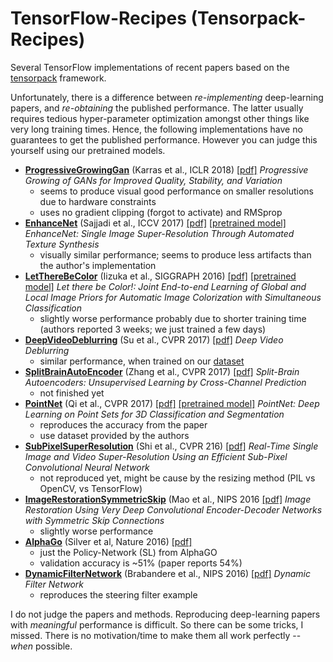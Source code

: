 # TensorFlow-Recipes (Tensorpack-Recipes)

Several TensorFlow implementations of recent papers based on the [tensorpack](https://github.com/ppwwyyxx/tensorpack) framework.

Unfortunately, there is a difference between *re-implementing* deep-learning papers, and *re-obtaining* the published performance. The latter usually requires tedious hyper-parameter optimization amongst other things like very long training times. Hence, the following implementations have no guarantees to get the published performance. However you can judge this yourself using our pretrained models.

- **[ProgressiveGrowingGan](./ProgressiveGrowingGan)** (Karras et al., ICLR 2018) [[pdf]](https://arxiv.org/abs/1710.10196)
*Progressive Growing of GANs for Improved Quality, Stability, and Variation*
    + seems to produce visual good performance on smaller resolutions due to hardware constraints
    + uses no gradient clipping (forgot to activate) and RMSprop
- **[EnhanceNet](./EnhanceNet)** (Sajjadi et al., ICCV 2017) [[pdf]](https://arxiv.org/abs/1612.07919) [[pretrained model]](http://files.patwie.com/recipes/models/enet-pat.npy)
*EnhanceNet: Single Image Super-Resolution Through Automated Texture Synthesis*
    + visually similar performance; seems to produce less artifacts than the author's implementation
- **[LetThereBeColor](./LetThereBeColor)** (Iizuka et al., SIGGRAPH 2016) [[pdf]](http://hi.cs.waseda.ac.jp/~iizuka/projects/colorization/en/) [[pretrained model]](http://files.patwie.com/recipes/models/let-there-be-color.npy)
*Let there be Color!: Joint End-to-end Learning of Global and Local Image Priors for Automatic Image Colorization with Simultaneous Classification*
    + slightly worse performance probably due to shorter training time (authors reported 3 weeks; we just trained a few days)
- **[DeepVideoDeblurring](./DeepVideoDeblurring)** (Su et al., CVPR 2017) [[pdf]](https://arxiv.org/abs/1611.08387)
*Deep Video Deblurring*
    + similar performance, when trained on our [dataset](https://github.com/cgtuebingen/learning-blind-motion-deblurring)
- **[SplitBrainAutoEncoder](./SplitBrainAutoEncoder)** (Zhang et al., CVPR 2017) [[pdf]](https://arxiv.org/abs/1611.09842)
*Split-Brain Autoencoders: Unsupervised Learning by Cross-Channel Prediction*
    + not finished yet
- **[PointNet](./PointNet)** (Qi et al., CVPR 2017) [[pdf]](https://arxiv.org/abs/1612.00593) [[pretrained model]](http://files.patwie.com/recipes/models/pointnet.npy)
*PointNet: Deep Learning on Point Sets for 3D Classification and Segmentation*
    + reproduces the accuracy from the paper
    + use dataset provided by the authors
- **[SubPixelSuperResolution](./SubPixelSuperResolution)** (Shi et al., CVPR 216) [[pdf]](https://arxiv.org/abs/1609.05158)
*Real-Time Single Image and Video Super-Resolution Using an Efficient Sub-Pixel Convolutional Neural Network*
    + not reproduced yet, might be cause by the resizing method (PIL vs OpenCV, vs TensorFlow)
- **[ImageRestorationSymmetricSkip](./ImageRestorationSymmetricSkip)** (Mao et al., NIPS 2016 [[pdf]](https://arxiv.org/abs/1606.08921)
*Image Restoration Using Very Deep Convolutional Encoder-Decoder Networks with Symmetric Skip Connections*
    + slightly worse performance
- **[AlphaGo](./AlphaGo)** (Silver et al, Nature 2016) [[pdf]](https://gogameguru.com/i/2016/03/deepmind-mastering-go.pdf)
    + just the Policy-Network (SL) from AlphaGO
    + validation accuracy is ~51% (paper reports 54%)
- **[DynamicFilterNetwork](./DynamicFilterNetwork)** (Brabandere et al., NIPS 2016) [[pdf]](https://arxiv.org/abs/1605.09673)
*Dynamic Filter Network*
    + reproduces the steering filter example


 I do not judge the papers and methods. Reproducing deep-learning papers with *meaningful* performance is difficult. So there can be some tricks, I missed.
 There is no motivation/time to make them all work perfectly -- *when* possible.
